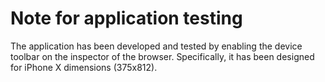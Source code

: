 # Note for application testing
The application has been developed and tested by enabling the device toolbar on the inspector of the browser. Specifically, it has been designed for iPhone X dimensions (375x812).  